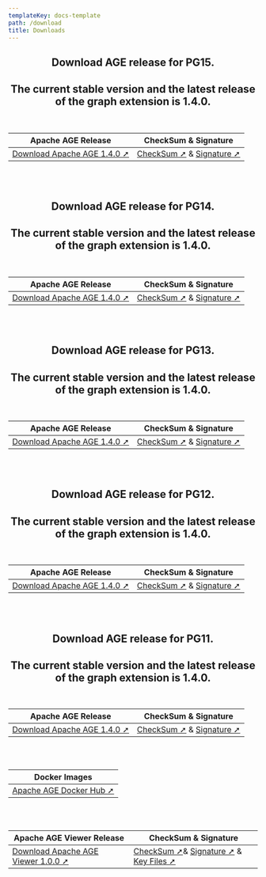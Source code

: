 ```yaml
---
templateKey: docs-template
path: /download
title: Downloads
---
```

<div style="text-align: center; margin-bottom: 5rem;">

## Download AGE release for PG15.
 
## The current stable version and the latest release of the graph extension is 1.4.0. 
<br/>

| Apache AGE Release | CheckSum & Signature |
| ------------------ | -------------------- |
| [Download Apache AGE 1.4.0 ➚](https://downloads.apache.org/age/PG15/1.4.0/apache-age-1.4.0-src.tar.gz) | [CheckSum ➚](https://downloads.apache.org/age/PG15/1.4.0/apache-age-1.4.0-src.tar.gz.sha512) & [Signature ➚](https://downloads.apache.org/age/PG15/1.4.0/apache-age-1.4.0-src.tar.gz.asc) |

<br/><br/>

## Download AGE release for PG14.
 
## The current stable version and the latest release of the graph extension is 1.4.0. 
<br/>

| Apache AGE Release | CheckSum & Signature |
| ------------------ | -------------------- |
| [Download Apache AGE 1.4.0 ➚](https://downloads.apache.org/age/PG14/1.4.0/apache-age-1.4.0-src.tar.gz) | [CheckSum ➚](https://downloads.apache.org/age/PG14/1.4.0/apache-age-1.4.0-src.tar.gz.sha512) & [Signature ➚](https://downloads.apache.org/age/PG14/1.4.0/apache-age-1.4.0-src.tar.gz.asc) |

<br/><br/>

## Download AGE release for PG13.
 
## The current stable version and the latest release of the graph extension is 1.4.0. 
<br/>

| Apache AGE Release | CheckSum & Signature |
| ------------------ | -------------------- |
| [Download Apache AGE 1.4.0 ➚](https://downloads.apache.org/age/PG13/1.4.0/apache-age-1.4.0-src.tar.gz) | [CheckSum ➚](https://downloads.apache.org/age/PG13/1.4.0/apache-age-1.4.0-src.tar.gz.sha512) & [Signature ➚](https://downloads.apache.org/age/PG13/1.4.0/apache-age-1.4.0-src.tar.gz.asc) |


<br/><br/>
 
 
## Download AGE release for PG12.
 
## The current stable version and the latest release of the graph extension is 1.4.0. 
<br/>

| Apache AGE Release | CheckSum & Signature |
| ------------------ | -------------------- |
| [Download Apache AGE 1.4.0 ➚](https://downloads.apache.org/age/PG12/1.4.0/apache-age-1.4.0-src.tar.gz) | [CheckSum ➚](https://downloads.apache.org/age/PG12/1.4.0/apache-age-1.4.0-src.tar.gz.sha512) & [Signature ➚](https://downloads.apache.org/age/PG12/1.4.0/apache-age-1.4.0-src.tar.gz.asc) |


<br/><br/>

## Download AGE release for PG11.
 
## The current stable version and the latest release of the graph extension is 1.4.0. 
<br />

| Apache AGE Release | CheckSum & Signature |
| ------------------ | -------------------- |
| [Download Apache AGE 1.4.0 ➚](https://downloads.apache.org/age/PG11/1.4.0/apache-age-1.4.0-src.tar.gz) | [CheckSum ➚](https://downloads.apache.org/age/PG11/1.4.0/apache-age-1.4.0-src.tar.gz.sha512) & [Signature ➚](https://downloads.apache.org/age/PG11/1.4.0/apache-age-1.4.0-src.tar.gz.asc) 





<br/><br/>

| Docker Images         |
| --------------------- |
| [Apache AGE Docker Hub ➚](https://hub.docker.com/r/apache/age) |

<br/><br/>

| Apache AGE Viewer Release | CheckSum & Signature             |
| ------------------------- | -------------------------------- |
| [Download Apache AGE Viewer 1.0.0 ➚](https://github.com/apache/age-viewer/archive/refs/tags/v1.0.0-rc2.tar.gz) | [CheckSum ➚](https://downloads.apache.org/incubator/age/viewer/1.0.0/apache-age-viewer-1.0.0-incubating-src.tar.gz.sha512)& [Signature ➚](https://downloads.apache.org/incubator/age/viewer/1.0.0/apache-age-viewer-1.0.0-incubating-src.tar.gz.asc) & [Key Files ➚](https://downloads.apache.org/age/KEYS) |
